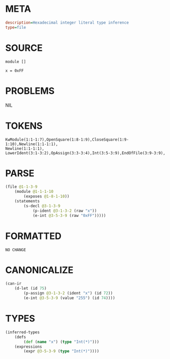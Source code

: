 # META
~~~ini
description=Hexadecimal integer literal type inference
type=file
~~~
# SOURCE
~~~roc
module []

x = 0xFF
~~~
# PROBLEMS
NIL
# TOKENS
~~~zig
KwModule(1:1-1:7),OpenSquare(1:8-1:9),CloseSquare(1:9-1:10),Newline(1:1-1:1),
Newline(1:1-1:1),
LowerIdent(3:1-3:2),OpAssign(3:3-3:4),Int(3:5-3:9),EndOfFile(3:9-3:9),
~~~
# PARSE
~~~clojure
(file @1-1-3-9
	(module @1-1-1-10
		(exposes @1-8-1-10))
	(statements
		(s-decl @3-1-3-9
			(p-ident @3-1-3-2 (raw "x"))
			(e-int @3-5-3-9 (raw "0xFF")))))
~~~
# FORMATTED
~~~roc
NO CHANGE
~~~
# CANONICALIZE
~~~clojure
(can-ir
	(d-let (id 75)
		(p-assign @3-1-3-2 (ident "x") (id 72))
		(e-int @3-5-3-9 (value "255") (id 74))))
~~~
# TYPES
~~~clojure
(inferred-types
	(defs
		(def (name "x") (type "Int(*)")))
	(expressions
		(expr @3-5-3-9 (type "Int(*)"))))
~~~